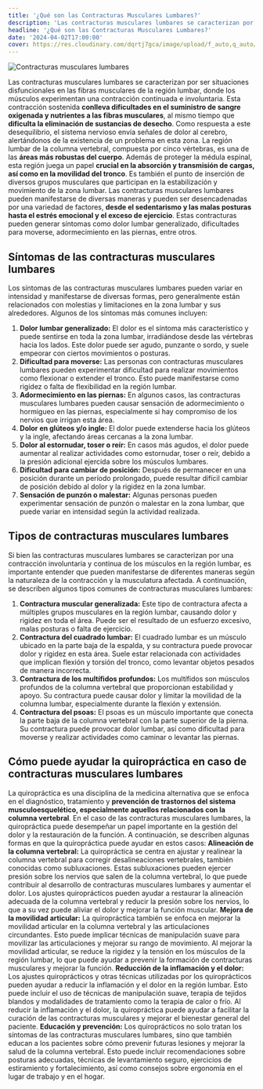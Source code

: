 ```yaml
---
title: '¿Qué son las Contracturas Musculares Lumbares?'
description: 'Las contracturas musculares lumbares se caracterizan por ser situaciones disfuncionales en las fibras musculares de la región lumbar.'
headline: '¿Qué son las Contracturas Musculares Lumbares?'
date: '2024-04-02T17:00:00'
cover: https://res.cloudinary.com/dqrtj7gca/image/upload/f_auto,q_auto/v1/website/blog/contractura-lumbosacra
---
```

![Contracturas musculares lumbares](https://res.cloudinary.com/dqrtj7gca/image/upload/f_auto,q_auto/v1/website/blog/contractura-lumbosacra)

Las contracturas musculares lumbares se caracterizan por ser situaciones disfuncionales en las fibras musculares de la región lumbar, donde los músculos experimentan una contracción continuada e involuntaria. Esta contracción sostenida **conlleva dificultades en el suministro de sangre oxigenada y nutrientes a las fibras musculares**, al mismo tiempo que **dificulta la eliminación de sustancias de desecho**. Como respuesta a este desequilibrio, el sistema nervioso envía señales de dolor al cerebro, alertándonos de la existencia de un problema en esta zona.
La región lumbar de la columna vertebral, compuesta por cinco vértebras, es una de las **áreas más robustas del cuerpo**. Además de proteger la médula espinal, esta región juega un papel **crucial en la absorción y transmisión de cargas, así como en la movilidad del tronco**. Es también el punto de inserción de diversos grupos musculares que participan en la estabilización y movimiento de la zona lumbar.
Las contracturas musculares lumbares pueden manifestarse de diversas maneras y pueden ser desencadenadas por una variedad de factores, **desde el sedentarismo y las malas posturas hasta el estrés emocional y el exceso de ejercicio**. Estas contracturas pueden generar síntomas como dolor lumbar generalizado, dificultades para moverse, adormecimiento en las piernas, entre otros.

## Síntomas de las contracturas musculares lumbares
Los síntomas de las contracturas musculares lumbares pueden variar en intensidad y manifestarse de diversas formas, pero generalmente están relacionados con molestias y limitaciones en la zona lumbar y sus alrededores. Algunos de los síntomas más comunes incluyen:
1) **Dolor lumbar generalizado:** El dolor es el síntoma más característico y puede sentirse en toda la zona lumbar, irradiándose desde las vértebras hacia los lados. Este dolor puede ser agudo, punzante o sordo, y suele empeorar con ciertos movimientos o posturas.
2) **Dificultad para moverse:** Las personas con contracturas musculares lumbares pueden experimentar dificultad para realizar movimientos como flexionar o extender el tronco. Esto puede manifestarse como rigidez o falta de flexibilidad en la región lumbar.
3) **Adormecimiento en las piernas:** En algunos casos, las contracturas musculares lumbares pueden causar sensación de adormecimiento o hormigueo en las piernas, especialmente si hay compromiso de los nervios que irrigan esta área.
4) **Dolor en glúteos y/o ingle:** El dolor puede extenderse hacia los glúteos y la ingle, afectando áreas cercanas a la zona lumbar.
5) **Dolor al estornudar, toser o reír:** En casos más agudos, el dolor puede aumentar al realizar actividades como estornudar, toser o reír, debido a la presión adicional ejercida sobre los músculos lumbares.
6) **Dificultad para cambiar de posición:** Después de permanecer en una posición durante un período prolongado, puede resultar difícil cambiar de posición debido al dolor y la rigidez en la zona lumbar.
7) **Sensación de punzón o malestar:** Algunas personas pueden experimentar sensación de punzón o malestar en la zona lumbar, que puede variar en intensidad según la actividad realizada.

## Tipos de contracturas musculares lumbares
Si bien las contracturas musculares lumbares se caracterizan por una contracción involuntaria y continua de los músculos en la región lumbar, es importante entender que pueden manifestarse de diferentes maneras según la naturaleza de la contracción y la musculatura afectada. A continuación, se describen algunos tipos comunes de contracturas musculares lumbares:
1) **Contractura muscular generalizada:** Este tipo de contractura afecta a múltiples grupos musculares en la región lumbar, causando dolor y rigidez en toda el área. Puede ser el resultado de un esfuerzo excesivo, malas posturas o falta de ejercicio.
2) **Contractura del cuadrado lumbar:** El cuadrado lumbar es un músculo ubicado en la parte baja de la espalda, y su contractura puede provocar dolor y rigidez en esta área. Suele estar relacionada con actividades que implican flexión y torsión del tronco, como levantar objetos pesados de manera incorrecta.
3) **Contractura de los multífidos profundos:** Los multífidos son músculos profundos de la columna vertebral que proporcionan estabilidad y apoyo. Su contractura puede causar dolor y limitar la movilidad de la columna lumbar, especialmente durante la flexión y extensión.
4) **Contractura del psoas:** El psoas es un músculo importante que conecta la parte baja de la columna vertebral con la parte superior de la pierna. Su contractura puede provocar dolor lumbar, así como dificultad para moverse y realizar actividades como caminar o levantar las piernas.

## Cómo puede ayudar la quiropráctica en caso de contracturas musculares lumbares
La quiropráctica es una disciplina de la medicina alternativa que se enfoca en el diagnóstico, tratamiento y **prevención de trastornos del sistema musculoesquelético, especialmente aquellos relacionados con la columna vertebral**. En el caso de las contracturas musculares lumbares, la quiropráctica puede desempeñar un papel importante en la gestión del dolor y la restauración de la función. A continuación, se describen algunas formas en que la quiropráctica puede ayudar en estos casos:
**Alineación de la columna vertebral:** La quiropráctica se centra en ajustar y realinear la columna vertebral para corregir desalineaciones vertebrales, también conocidas como subluxaciones. Estas subluxaciones pueden ejercer presión sobre los nervios que salen de la columna vertebral, lo que puede contribuir al desarrollo de contracturas musculares lumbares y aumentar el dolor. Los ajustes quiroprácticos pueden ayudar a restaurar la alineación adecuada de la columna vertebral y reducir la presión sobre los nervios, lo que a su vez puede aliviar el dolor y mejorar la función muscular.
**Mejora de la movilidad articular:** La quiropráctica también se enfoca en mejorar la movilidad articular en la columna vertebral y las articulaciones circundantes. Esto puede implicar técnicas de manipulación suave para movilizar las articulaciones y mejorar su rango de movimiento. Al mejorar la movilidad articular, se reduce la rigidez y la tensión en los músculos de la región lumbar, lo que puede ayudar a prevenir la formación de contracturas musculares y mejorar la función.
**Reducción de la inflamación y el dolor:** Los ajustes quiroprácticos y otras técnicas utilizadas por los quiroprácticos pueden ayudar a reducir la inflamación y el dolor en la región lumbar. Esto puede incluir el uso de técnicas de manipulación suave, terapia de tejidos blandos y modalidades de tratamiento como la terapia de calor o frío. Al reducir la inflamación y el dolor, la quiropráctica puede ayudar a facilitar la curación de las contracturas musculares y mejorar el bienestar general del paciente.
**Educación y prevención:** Los quiroprácticos no solo tratan los síntomas de las contracturas musculares lumbares, sino que también educan a los pacientes sobre cómo prevenir futuras lesiones y mejorar la salud de la columna vertebral. Esto puede incluir recomendaciones sobre posturas adecuadas, técnicas de levantamiento seguro, ejercicios de estiramiento y fortalecimiento, así como consejos sobre ergonomía en el lugar de trabajo y en el hogar.

